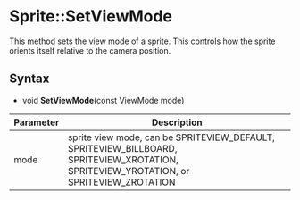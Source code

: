# Sprite::SetViewMode

This method sets the view mode of a sprite. This controls how the sprite orients itself relative to the camera position.

## Syntax

- void **SetViewMode**(const ViewMode mode)

| Parameter | Description |
|---|---|
| mode | sprite view mode, can be SPRITEVIEW_DEFAULT, SPRITEVIEW_BILLBOARD, SPRITEVIEW_XROTATION, SPRITEVIEW_YROTATION, or SPRITEVIEW_ZROTATION |
